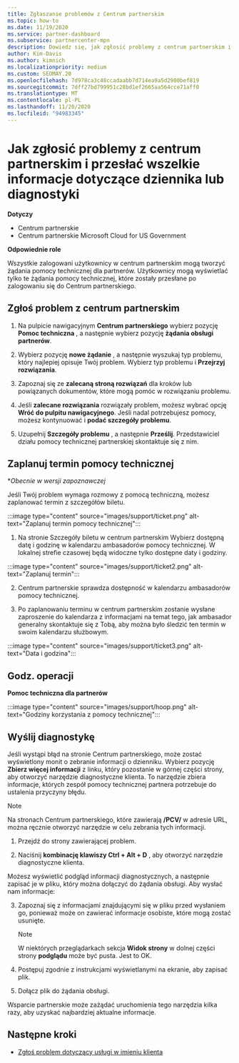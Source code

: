 ```yaml
---
title: Zgłaszanie problemów z Centrum partnerskim
ms.topic: how-to
ms.date: 11/19/2020
ms.service: partner-dashboard
ms.subservice: partnercenter-mpn
description: Dowiedz się, jak zgłosić problemy z centrum partnerskim i jak zbierać informacje diagnostyczne dotyczące zespołu pomocy technicznej dla partnerów.
author: Kim-Davis
ms.author: kimnich
ms.localizationpriority: medium
ms.custom: SEOMAY.20
ms.openlocfilehash: 7d978ca3c48ccadaabb7d714ea9a5d2900bef819
ms.sourcegitcommit: 7dff27bd799951c28bd1ef2665aa564cce71aff0
ms.translationtype: MT
ms.contentlocale: pl-PL
ms.lasthandoff: 11/20/2020
ms.locfileid: "94983345"
---
```

# <a name="how-to-report-problems-with-partner-center-and-submit-any-log-or-diagnostics-information"></a>Jak zgłosić problemy z centrum partnerskim i przesłać wszelkie informacje dotyczące dziennika lub diagnostyki

**Dotyczy**

- Centrum partnerskie
- Centrum partnerskie Microsoft Cloud for US Government

**Odpowiednie role**

Wszystkie zalogowani użytkownicy w centrum partnerskim mogą tworzyć żądania pomocy technicznej dla partnerów. Użytkownicy mogą wyświetlać tylko te żądania pomocy technicznej, które zostały przesłane po zalogowaniu się do Centrum partnerskiego.

## <a name="report-a-problem-with-the-partner-center"></a>Zgłoś problem z centrum partnerskim

1. Na pulpicie nawigacyjnym **Centrum partnerskiego** wybierz pozycję **Pomoc techniczna** , a następnie wybierz pozycję **żądania obsługi partnerów**.

2. Wybierz pozycję **nowe żądanie** , a następnie wyszukaj typ problemu, który najlepiej opisuje Twój problem. Wybierz typ problemu i **Przejrzyj rozwiązania**.

3. Zapoznaj się ze **zalecaną stroną rozwiązań** dla kroków lub powiązanych dokumentów, które mogą pomóc w rozwiązaniu problemu.

4. Jeśli **zalecane rozwiązania** rozwiązały problem, możesz wybrać opcję **Wróć do pulpitu nawigacyjnego**. Jeśli nadal potrzebujesz pomocy, możesz kontynuować i **podać szczegóły problemu**.

5. Uzupełnij **Szczegóły problemu** , a następnie **Prześlij**. Przedstawiciel działu pomocy technicznej partnerskiej skontaktuje się z nim.

## <a name="schedule-a-support-appointment"></a>Zaplanuj termin pomocy technicznej 

**Obecnie w wersji zapoznawczej*

Jeśli Twój problem wymaga rozmowy z pomocą techniczną, możesz zaplanować termin z szczegółów biletu.

:::image type="content" source="images/support/ticket.png" alt-text="Zaplanuj termin pomocy technicznej":::

1.  Na stronie Szczegóły biletu w centrum partnerskim Wybierz dostępną datę i godzinę w kalendarzu ambasadorów pomocy technicznej. W lokalnej strefie czasowej będą widoczne tylko dostępne daty i godziny.

:::image type="content" source="images/support/ticket2.png" alt-text="Zaplanuj termin":::

2. Centrum partnerskie sprawdza dostępność w kalendarzu ambasadorów pomocy technicznej.

1. Po zaplanowaniu terminu w centrum partnerskim zostanie wysłane zaproszenie do kalendarza z informacjami na temat tego, jak ambasador generalny skontaktuje się z Tobą, aby można było śledzić ten termin w swoim kalendarzu służbowym.

:::image type="content" source="images/support/ticket3.png" alt-text="Data i godzina":::

## <a name="hours-of-operation"></a>Godz. operacji

**Pomoc techniczna dla partnerów**

:::image type="content" source="images/support/hoop.png" alt-text="Godziny korzystania z pomocy technicznej":::

## <a name="send-diagnostics"></a>Wyślij diagnostykę

Jeśli wystąpi błąd na stronie Centrum partnerskiego, może zostać wyświetlony monit o zebranie informacji o dzienniku. Wybierz pozycję **Zbierz więcej informacji** z linku, który pozostanie w górnej części strony, aby otworzyć narzędzie diagnostyczne klienta. To narzędzie zbiera informacje, których zespół pomocy technicznej partnera potrzebuje do ustalenia przyczyny błędu. 

>[!NOTE]
>Na stronach Centrum partnerskiego, które zawierają **/PCV/** w adresie URL, można ręcznie otworzyć narzędzie w celu zebrania tych informacji.

1. Przejdź do strony zawierającej problem.

2. Naciśnij **kombinację klawiszy Ctrl + Alt + D** , aby otworzyć narzędzie diagnostyczne klienta.

Możesz wyświetlić podgląd informacji diagnostycznych, a następnie zapisać je w pliku, który można dołączyć do żądania obsługi. Aby wysłać nam informacje:

3. Zapoznaj się z informacjami znajdującymi się w pliku przed wysłaniem go, ponieważ może on zawierać informacje osobiste, które mogą zostać usunięte.

    >[!NOTE]
    >W niektórych przeglądarkach sekcja **Widok strony** w dolnej części strony **podglądu** może być pusta. Jest to OK.

4. Postępuj zgodnie z instrukcjami wyświetlanymi na ekranie, aby zapisać plik.

5. Dołącz plik do żądania obsługi.

Wsparcie partnerskie może zażądać uruchomienia tego narzędzia kilka razy, aby uzyskać najbardziej aktualne informacje.

## <a name="next-steps"></a>Następne kroki

- [Zgłoś problem dotyczący usługi w imieniu klienta](report-problems-on-behalf-of-a-customer.md)
